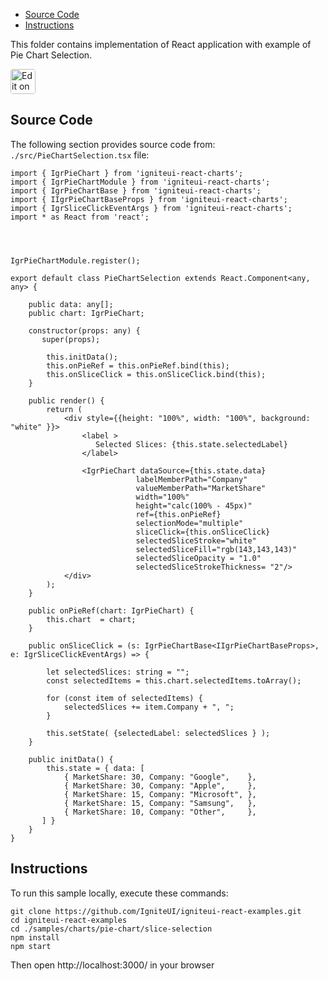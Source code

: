 <!-- NOTE: do not change this file because it will be auto re-generated from template file: -->
<!-- https://github.com/IgniteUI/igniteui-react-examples/tree/master/sample-template-files/ReadMe.md -->

<!-- ## Table of Contents -->
<!-- - [Sample Preview](#Sample-Preview) -->
- [Source Code](#Source-Code)
- [Instructions](#Instructions)

This folder contains implementation of React application with example of Pie Chart Selection.
<!-- in the Pie Chart component -->
<!-- [Pie Chart](https://infragistics.com/Reactsite/components/pie-chart.html) -->

<html lang="en" xmlns="http://www.w3.org/1999/xhtml">
    <body>
        <a target="_blank" href="https://codesandbox.io/s/github/IgniteUI/igniteui-react-examples/tree/master/samples/charts/pie-chart/slice-selection?fontsize=14&hidenavigation=1&theme=dark&view=preview&file=/src/PieChartSelection.tsx" rel="noopener noreferrer">
            <img height="40px" style="border-radius: 0.25rem" alt="Edit on CodeSandbox" src="https://static.infragistics.com/xplatform/images/sandbox/code.png"/>
        </a>
        <!-- <a target="_blank"
href="https://codesandbox.io/s/github/IgniteUI/igniteui-react-examples/tree/master/samples/maps/geo-map/binding-csv-points?fontsize=14&hidenavigation=1&theme=dark&view=preview">
            <img alt="Edit Sample" src="https://codesandbox.io/static/img/play-codesandbox.svg"/>
        </a> -->
        <!-- <a target="_blank" style="margin-left: 0.5rem"
href="https://codesandbox.io/embed/github/IgniteUI/igniteui-react-examples/tree/master/samples/charts/pie-chart/slice-selection?fontsize=14&hidenavigation=1&theme=dark&view=preview&file=/src/PieChartSelection.tsx">
            <img height="40px" style="border-radius: 5px" alt="View on CodeSandbox" src="https://static.infragistics.com/xplatform/images/sandbox/view.png"/>
        </a> -->
        <!-- <a target="_blank"
href="https://codesandbox.io/embed/github/IgniteUI/igniteui-react-examples/tree/master/samples/maps/geo-map/binding-csv-points?fontsize=14&hidenavigation=1&theme=dark&view=preview">
            <img alt="View on CodeSandbox" src="https://static.infragistics.com/xplatform/images/sandbox/view.png"/>
        </a>
https://codesandbox.io/embed/react-treemap-overview-rtb45
https://codesandbox.io/static/img/play-codesandbox.svg
https://codesandbox.io/embed/react-treemap-overview-rtb45?view=browser -->
    </body>
</html>

<!-- ## Sample Preview -->

<!-- <iframe
  src="https://codesandbox.io/embed/github/IgniteUI/igniteui-react-examples/tree/master/samples/charts/pie-chart/slice-selection?fontsize=14&hidenavigation=1&theme=dark&view=preview&file=/src/PieChartSelection.tsx"
  style="width:100%; height:400px; border:0; border-radius: 4px; overflow:hidden;"
  allow="accelerometer; ambient-light-sensor; camera; encrypted-media; geolocation; gyroscope; hid; microphone; midi; payment; usb; vr"
  sandbox="allow-forms allow-modals allow-popups allow-presentation allow-same-origin allow-scripts"
></iframe> -->

## Source Code

The following section provides source code from:
`./src/PieChartSelection.tsx` file:

```tsx
import { IgrPieChart } from 'igniteui-react-charts';
import { IgrPieChartModule } from 'igniteui-react-charts';
import { IgrPieChartBase } from 'igniteui-react-charts';
import { IIgrPieChartBaseProps } from 'igniteui-react-charts';
import { IgrSliceClickEventArgs } from 'igniteui-react-charts';
import * as React from 'react';




IgrPieChartModule.register();

export default class PieChartSelection extends React.Component<any, any> {

    public data: any[];
    public chart: IgrPieChart;

    constructor(props: any) {
       super(props);

        this.initData();
        this.onPieRef = this.onPieRef.bind(this);
        this.onSliceClick = this.onSliceClick.bind(this);
    }

    public render() {
        return (
            <div style={{height: "100%", width: "100%", background: "white" }}>
                <label >
                   Selected Slices: {this.state.selectedLabel}
                </label>

                <IgrPieChart dataSource={this.state.data}
                            labelMemberPath="Company"
                            valueMemberPath="MarketShare"
                            width="100%"
                            height="calc(100% - 45px)"
                            ref={this.onPieRef}
                            selectionMode="multiple"
                            sliceClick={this.onSliceClick}
                            selectedSliceStroke="white"
                            selectedSliceFill="rgb(143,143,143)"
                            selectedSliceOpacity = "1.0"
                            selectedSliceStrokeThickness= "2"/>
            </div>
        );
    }

    public onPieRef(chart: IgrPieChart) {
        this.chart  = chart;
    }

    public onSliceClick = (s: IgrPieChartBase<IIgrPieChartBaseProps>, e: IgrSliceClickEventArgs) => {

        let selectedSlices: string = "";
        const selectedItems = this.chart.selectedItems.toArray();

        for (const item of selectedItems) {
            selectedSlices += item.Company + ", ";
        }

        this.setState( {selectedLabel: selectedSlices } );
    }

    public initData() {
        this.state = { data: [
            { MarketShare: 30, Company: "Google",    },
            { MarketShare: 30, Company: "Apple",     },
            { MarketShare: 15, Company: "Microsoft", },
            { MarketShare: 15, Company: "Samsung",   },
            { MarketShare: 10, Company: "Other",     },
       ] }
    }
}
```

## Instructions
To run this sample locally, execute these commands:

```
git clone https://github.com/IgniteUI/igniteui-react-examples.git
cd igniteui-react-examples
cd ./samples/charts/pie-chart/slice-selection
npm install
npm start

```

Then open http://localhost:3000/ in your browser

